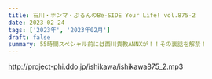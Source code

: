 ```yaml
---
title: 石川・ホンマ・ぶるんのBe-SIDE Your Life! vol.875-2
date: 2023-02-24
tags: ['2023年', '2023年02月']
draft: false
summary: 55時間スペシャル前には西川貴教ANNXが！！その裏話を解禁！
---
```


http://project-phi.ddo.jp/ishikawa/ishikawa875_2.mp3
